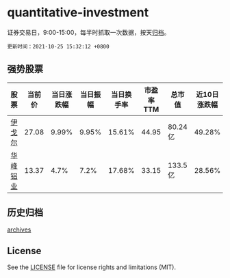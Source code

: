 # quantitative-investment

证券交易日，9:00-15:00，每半时抓取一次数据，按天[归档](archives)。

`更新时间：2021-10-25 15:32:12 +0800`

## 强势股票

|股票|当前价|当日涨跌幅|当日振幅|当日换手率|市盈率TTM|总市值|近10日涨跌幅|
|----|----|----|----|----|----|----|----|
|[伊戈尔](https://xueqiu.com/S/SZ002922)|27.08|9.99%|9.95%|15.61%|44.95|80.24亿|49.28%|
|[华峰铝业](https://xueqiu.com/S/SH601702)|13.37|4.7%|7.2%|17.68%|33.15|133.5亿|28.56%|

## 历史归档

[archives](archives)

## License

See the [LICENSE](LICENSE) file for license rights and limitations (MIT).
